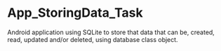 # App_StoringData_Task
Android application using SQLite to store that data that can be, created, read, updated and/or deleted, using database class object.
